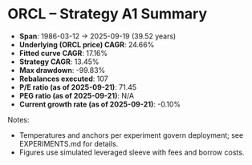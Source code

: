 # ORCL – Strategy A1 Summary

- **Span**: 1986-03-12 → 2025-09-19 (39.52 years)
- **Underlying (ORCL price) CAGR**: 24.66%
- **Fitted curve CAGR**: 17.16%
- **Strategy CAGR**: 13.45%
- **Max drawdown**: -99.83%
- **Rebalances executed**: 107
- **P/E ratio (as of 2025-09-21)**: 71.45
- **PEG ratio (as of 2025-09-21)**: N/A
- **Current growth rate (as of 2025-09-21)**: -0.10%

Notes:

- Temperatures and anchors per experiment govern deployment; see EXPERIMENTS.md for details.
- Figures use simulated leveraged sleeve with fees and borrow costs.

